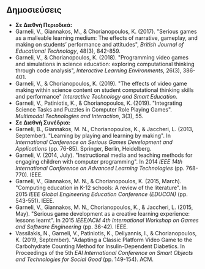 ## Δημοσιεύσεις
* **Σε Διεθνή Περιοδικά:**
* Garneli, V., Giannakos, M., & Chorianopoulos, K. (2017). "Serious games as a
malleable learning medium: The effects of narrative, gameplay, and making on
students’ performance and attitudes", _British Journal of Educational
Technology_, 48(3), 842-859.
* Garneli, V., & Chorianopoulos, K. (2018). "Programming video games and
simulations in science education: exploring computational thinking through code
analysis",  _Interactive Learning Environments_, 26(3), 386-401.
* Garneli, V., & Chorianopoulos, K. (2019). "The effects of video game making
within science content on student computational thinking skills and performance"
_Interactive Technology and Smart Education_.
* Garneli, V., Patiniotis, K., & Chorianopoulos, K. (2019). "Integrating Science
Tasks and Puzzles in Computer Role Playing Games". _Multimodal Technologies and
Interaction_, 3(3), 55.
* **Σε Διεθνή Συνέδρια:**
* Garneli, B., Giannakos, M. N., Chorianopoulos, K., & Jaccheri, L. (2013,
September). "Learning by playing and learning by making". In _International
Conference on Serious Games Development and Applications_ (pp. 76-85).
Springer, Berlin, Heidelberg.
* Garneli, V. (2014, July). "Instructional media and teaching methods for engaging  children with computer programming". In 2014 _IEEE 14th International
 Conference on Advanced Learning Technologies_ (pp. 768-770). IEEE.
* Garneli, V., Giannakos, M. N., & Chorianopoulos, K. (2015, March). "Computing
education in K-12 schools: A review of the literature". In 2015 _IEEE Global
 Engineering Education Conference (EDUCON)_ (pp. 543-551). IEEE.  
 * Garneli, V., Giannakos, M. N., Chorianopoulos, K., & Jaccheri, L. (2015, May). "Serious game development as a creative learning experience: lessons learnt". In 2015 _IEEE/ACM 4th International Workshop on Games and Software Engineering_ (pp. 36-42). IEEE.
* Vassilakis, N., Garneli, V., Patiniotis, K., Deliyannis, I., & Chorianopoulos, K. (2019, September). "Adapting a Classic Platform Video Game to the Carbohydrate Counting Method for Insulin-Dependent Diabetics. In Proceedings of the 5th _EAI International Conference on Smart Objects and Technologies for Social Good_ (pp. 149-154). ACM.
